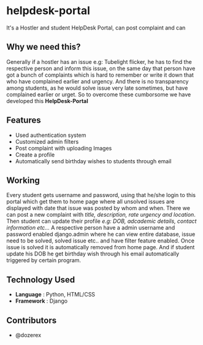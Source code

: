 # helpdesk-portal
It's a Hostler and student HelpDesk Portal, can post complaint and can 
## Why we need this?
Generally if a hostler has an issue e.g: Tubelight flicker, he has to find the respective person and inform this issue, on the same day that person have got a bunch of complaints which
is hard to remember or write it down that who have complained earlier and urgency. And there is no transparency among students, as he would solve issue very late sometimes, 
but have complained earlier or urget. So to overcome these cumborsome we have developed this **HelpDesk-Portal**
## Features
* Used authentication system
* Customized admin filters
* Post complaint with uploading Images
* Create a profile
* Automatically send birthday wishes to students through email
## Working
Every student gets username and password, using that he/she login to this portal which get them to home page where all unsolved issues are displayed with date that issue was posted
by whom and when. There we can post a new complaint with *title, description, rate urgency and location*. Then student can update their profile *e.g: DOB, adcademic details, contact
information etc...* A respective person have a admin username and password enabled django.admin where he can view entire database, issue need to be solved, solved issue etc.. and have
filter feature enabled. Once issue is solved it is automatically removed from home page. And if student update his DOB he get birthday wish through his email automatically triggered
by certain program.
## Technology Used
* **Language** : Python, HTML/CSS
* **Framework** : Django
## Contributors
* @dozerex
